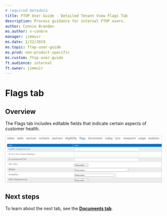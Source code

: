 ```yaml
---
# required metadata
title: FTOP User Guide - Detailed Tenant View Flags Tab
description: Process guidance for internal FTOP users.
author: Connie Brenden
ms.author: v-conbre
manager: jimmuir
ms.date: 2/22/2019
ms.topic: ftop-user-guide
ms.prod: non-product-specific
ms.custom: ftop-user-guide
ft.audience: internal
ft.owner: jimmuir
---
```

# Flags tab

## Overview

The Flags tab includes editable fields that indicate certain aspects of customer health.

![flags-tab.png](media/detailed-tenant-view-flags-tab/flags-tab.png "Flags tab")

## Next steps

To learn about the next tab, see the [**Documents tab**](detailed-tenant-view-documents-tab.md).
